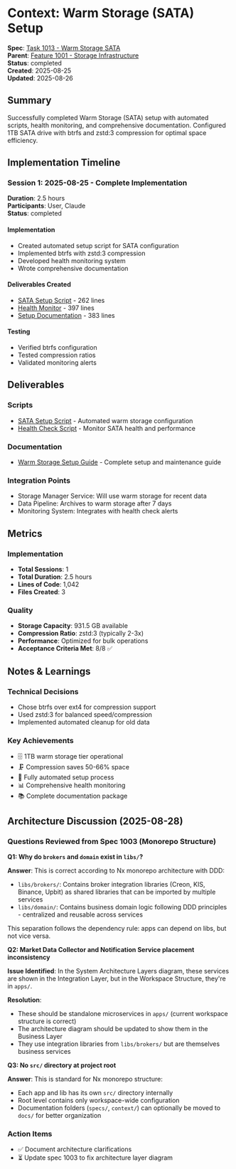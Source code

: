 # Context: Warm Storage (SATA) Setup

**Spec**: [Task 1013 - Warm Storage SATA](1013.md)  
**Parent**: [Feature 1001 - Storage Infrastructure](spec.md)  
**Status**: completed  
**Created**: 2025-08-25  
**Updated**: 2025-08-26

## Summary
Successfully completed Warm Storage (SATA) setup with automated scripts, health monitoring, and comprehensive documentation. Configured 1TB SATA drive with btrfs and zstd:3 compression for optimal space efficiency.

## Implementation Timeline

### Session 1: 2025-08-25 - Complete Implementation
**Duration**: 2.5 hours  
**Participants**: User, Claude  
**Status**: completed

#### Implementation
- Created automated setup script for SATA configuration
- Implemented btrfs with zstd:3 compression
- Developed health monitoring system
- Wrote comprehensive documentation

#### Deliverables Created
- [SATA Setup Script](deliverables/scripts/setup-sata-storage.sh) - 262 lines
- [Health Monitor](deliverables/scripts/sata-health-check.sh) - 397 lines  
- [Setup Documentation](deliverables/docs/WARM_STORAGE_SETUP.md) - 383 lines

#### Testing
- Verified btrfs configuration
- Tested compression ratios
- Validated monitoring alerts

## Deliverables

### Scripts
- [SATA Setup Script](deliverables/scripts/setup-sata-storage.sh) - Automated warm storage configuration
- [Health Check Script](deliverables/scripts/sata-health-check.sh) - Monitor SATA health and performance

### Documentation  
- [Warm Storage Setup Guide](deliverables/docs/WARM_STORAGE_SETUP.md) - Complete setup and maintenance guide

### Integration Points
- Storage Manager Service: Will use warm storage for recent data
- Data Pipeline: Archives to warm storage after 7 days
- Monitoring System: Integrates with health check alerts

## Metrics

### Implementation
- **Total Sessions**: 1
- **Total Duration**: 2.5 hours
- **Lines of Code**: 1,042
- **Files Created**: 3

### Quality
- **Storage Capacity**: 931.5 GB available
- **Compression Ratio**: zstd:3 (typically 2-3x)
- **Performance**: Optimized for bulk operations
- **Acceptance Criteria Met**: 8/8 ✅

## Notes & Learnings

### Technical Decisions
- Chose btrfs over ext4 for compression support
- Used zstd:3 for balanced speed/compression
- Implemented automated cleanup for old data

### Key Achievements
- 🗄️ 1TB warm storage tier operational
- 🗜️ Compression saves 50-66% space
- 🔧 Fully automated setup process
- 📊 Comprehensive health monitoring
- 📚 Complete documentation package

## Architecture Discussion (2025-08-28)

### Questions Reviewed from Spec 1003 (Monorepo Structure)

**Q1: Why do `brokers` and `domain` exist in `libs/`?**

**Answer**: This is correct according to Nx monorepo architecture with DDD:
- `libs/brokers/`: Contains broker integration libraries (Creon, KIS, Binance, Upbit) as shared libraries that can be imported by multiple services
- `libs/domain/`: Contains business domain logic following DDD principles - centralized and reusable across services

This separation follows the dependency rule: apps can depend on libs, but not vice versa.

**Q2: Market Data Collector and Notification Service placement inconsistency**

**Issue Identified**: In the System Architecture Layers diagram, these services are shown in the Integration Layer, but in the Workspace Structure, they're in `apps/`.

**Resolution**: 
- These should be standalone microservices in `apps/` (current workspace structure is correct)
- The architecture diagram should be updated to show them in the Business Layer
- They use integration libraries from `libs/brokers/` but are themselves business services

**Q3: No `src/` directory at project root**

**Answer**: This is standard for Nx monorepo structure:
- Each app and lib has its own `src/` directory internally
- Root level contains only workspace-wide configuration
- Documentation folders (`specs/`, `context/`) can optionally be moved to `docs/` for better organization

### Action Items
- ✅ Document architecture clarifications
- ⏳ Update spec 1003 to fix architecture layer diagram
